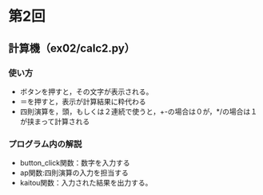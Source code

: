 # 第2回
## 計算機（ex02/calc2.py）
### 使い方
* ボタンを押すと，その文字が表示される。
* ＝を押すと，表示が計算結果に粋代わる
* 四則演算を，頭，もしくは２連続で使うと，+-の場合は０が，*/の場合は１が挟まって計算される
### プログラム内の解説
* button_click関数：数字を入力する
* ap関数:四則演算の入力を担当する
* kaitou関数：入力された結果を出力する。